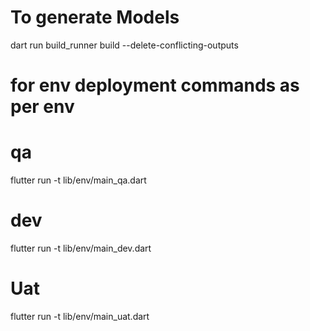 # To generate Models

dart run build_runner build --delete-conflicting-outputs

# for env deployment commands as per env

# qa

flutter run -t lib/env/main_qa.dart

# dev

flutter run -t lib/env/main_dev.dart

# Uat

flutter run -t lib/env/main_uat.dart
